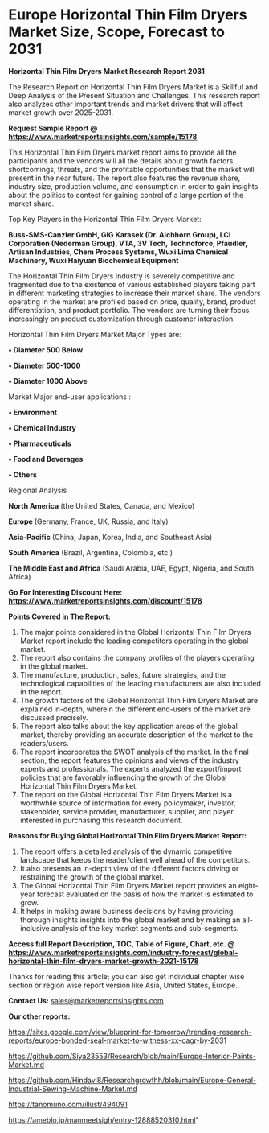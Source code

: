 # Europe Horizontal Thin Film Dryers Market Size, Scope, Forecast to 2031

<strong>Horizontal Thin Film Dryers Market Research Report 2031</strong>

The Research Report on Horizontal Thin Film Dryers Market is a Skillful and Deep Analysis of the Present Situation and Challenges. This research report also analyzes other important trends and market drivers that will affect market growth over 2025-2031.

<strong>Request Sample Report @ <a href=https://www.marketreportsinsights.com/sample/15178>https://www.marketreportsinsights.com/sample/15178</a></strong>

This Horizontal Thin Film Dryers market report aims to provide all the participants and the vendors will all the details about growth factors, shortcomings, threats, and the profitable opportunities that the market will present in the near future. The report also features the revenue share, industry size, production volume, and consumption in order to gain insights about the politics to contest for gaining control of a large portion of the market share.

Top Key Players in the Horizontal Thin Film Dryers Market:

<strong>Buss-SMS-Canzler GmbH, GIG Karasek (Dr. Aichhorn Group), LCI Corporation (Nederman Group), VTA, 3V Tech, Technoforce, Pfaudler, Artisan Industries, Chem Process Systems, Wuxi Lima Chemical Machinery, Wuxi Haiyuan Biochemical Equipment</strong>

The Horizontal Thin Film Dryers Industry is severely competitive and fragmented due to the existence of various established players taking part in different marketing strategies to increase their market share. The vendors operating in the market are profiled based on price, quality, brand, product differentiation, and product portfolio. The vendors are turning their focus increasingly on product customization through customer interaction.

Horizontal Thin Film Dryers Market Major Types are:

<strong>• Diameter 500 Below

• Diameter 500-1000

• Diameter 1000 Above</strong>

Market Major end-user applications :

<strong>• Environment

• Chemical Industry

• Pharmaceuticals

• Food and Beverages

• Others</strong>

Regional Analysis

</u><strong><b>North America</b></strong> (the United States, Canada, and Mexico)

<strong><b>Europe </b></strong>(Germany, France, UK, Russia, and Italy)

<strong><b>Asia-Pacific</b></strong> (China, Japan, Korea, India, and Southeast Asia)

<strong><b>South America</b></strong> (Brazil, Argentina, Colombia, etc.)

<strong><b>The Middle East and Africa</b></strong> (Saudi Arabia, UAE, Egypt, Nigeria, and South Africa)

<strong>Go For Interesting Discount Here: <a href=https://www.marketreportsinsights.com/discount/15178>https://www.marketreportsinsights.com/discount/15178</a></strong>

<strong>Points Covered in The Report:</strong>
<ol>
  <li>The major points considered in the Global Horizontal Thin Film Dryers Market report include the leading competitors operating in the global market.</li>
  <li>The report also contains the company profiles of the players operating in the global market.</li>
  <li>The manufacture, production, sales, future strategies, and the technological capabilities of the leading manufacturers are also included in the report.</li>
  <li>The growth factors of the Global Horizontal Thin Film Dryers Market are explained in-depth, wherein the different end-users of the market are discussed precisely.</li>
  <li>The report also talks about the key application areas of the global market, thereby providing an accurate description of the market to the readers/users.</li>
  <li>The report incorporates the SWOT analysis of the market. In the final section, the report features the opinions and views of the industry experts and professionals. The experts analyzed the export/import policies that are favorably influencing the growth of the Global Horizontal Thin Film Dryers Market.</li>
  <li>The report on the Global Horizontal Thin Film Dryers Market is a worthwhile source of information for every policymaker, investor, stakeholder, service provider, manufacturer, supplier, and player interested in purchasing this research document.</li>
</ol>
<strong>Reasons for Buying Global Horizontal Thin Film Dryers Market Report:</strong>

<ol>
  <li>The report offers a detailed analysis of the dynamic competitive landscape that keeps the reader/client well ahead of the competitors.</li>
  <li>It also presents an in-depth view of the different factors driving or restraining the growth of the global market.</li>
  <li>The Global Horizontal Thin Film Dryers Market report provides an eight-year forecast evaluated on the basis of how the market is estimated to grow.</li>
  <li>It helps in making aware business decisions by having providing thorough insights insights into the global market and by making an all-inclusive analysis of the key market segments and sub-segments.</li>
</ol>
<strong>Access full Report Description, TOC, Table of Figure, Chart, etc. @ <a href=https://www.marketreportsinsights.com/industry-forecast/global-horizontal-thin-film-dryers-market-growth-2021-15178>https://www.marketreportsinsights.com/industry-forecast/global-horizontal-thin-film-dryers-market-growth-2021-15178</a></strong>


Thanks for reading this article; you can also get individual chapter wise section or region wise report version like Asia, United States, Europe.

<strong>Contact Us:</strong>
sales@marketreportsinsights.com

<strong>Our other reports:</strong>

<a href=https://sites.google.com/view/blueprint-for-tomorrow/trending-research-reports/europe-bonded-seal-market-to-witness-xx-cagr-by-2031>https://sites.google.com/view/blueprint-for-tomorrow/trending-research-reports/europe-bonded-seal-market-to-witness-xx-cagr-by-2031</a>

<a href=https://github.com/Siya23553/Research/blob/main/Europe-Interior-Paints-Market.md>https://github.com/Siya23553/Research/blob/main/Europe-Interior-Paints-Market.md</a>

<a href=https://github.com/Hindavi8/Researchgrowthh/blob/main/Europe-General-Industrial-Sewing-Machine-Market.md>https://github.com/Hindavi8/Researchgrowthh/blob/main/Europe-General-Industrial-Sewing-Machine-Market.md</a>

<a href=https://tanomuno.com/illust/494091>https://tanomuno.com/illust/494091</a>

<a href=https://ameblo.jp/manmeetsigh/entry-12888520310.html>https://ameblo.jp/manmeetsigh/entry-12888520310.html</a>"
